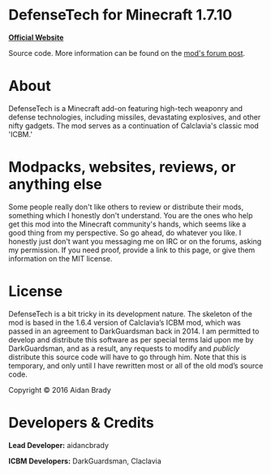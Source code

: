 # DefenseTech for Minecraft 1.7.10 #

[**Official Website**](http://aidancbrady.com/defensetech/)

Source code.  More information can be found on the [mod's forum post](http://TBA).

# About #

DefenseTech is a Minecraft add-on featuring high-tech weaponry and defense technologies, including missiles, devastating explosives, and other nifty gadgets. The mod serves as a continuation of Calclavia's classic mod 'ICBM.'

# Modpacks, websites, reviews, or anything else #

Some people really don't like others to review or distribute their mods, something which I honestly don't understand.  You are the ones who help get this mod into the Minecraft community's hands, which seems like a good thing from my perspective.
So go ahead, do whatever you like.  I honestly just don't want you messaging me on IRC or on the forums, asking my permission.  If you need proof, provide a link to this page, or give them information on the MIT license.

# License #

DefenseTech is a bit tricky in its development nature. The skeleton of the mod is based in the 1.6.4 version of Calclavia’s ICBM mod, which was passed in an agreement to DarkGuardsman back in 2014. I am permitted to develop and distribute this software as per special terms laid upon me by DarkGuardsman, and as a result, any requests to modify and *publicly* distribute this source code will have to go through him. Note that this is temporary, and only until I have rewritten most or all of the old mod’s source code.

Copyright © 2016 Aidan Brady

# Developers & Credits #

**Lead Developer:** aidancbrady

**ICBM Developers:** DarkGuardsman, Claclavia
